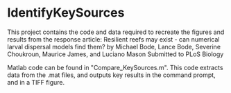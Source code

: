 # IdentifyKeySources

This project contains the code and data required to recreate the figures and results from the response article: 
Resilient reefs may exist - can numerical larval dispersal models find them?
by Michael Bode, Lance Bode, Severine Choukroun, Maurice James, and Luciano Mason
Submitted to PLoS Biology

Matlab code can be found in "Compare_KeySources.m". 
This code extracts data from the .mat files, and outputs key results in the command prompt, and in a TIFF figure.
